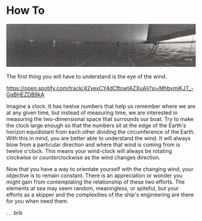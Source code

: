 # How To

![alt text](/assets/IMG_1245.JPG)


The first thing you will have to understand is the eye of the wind.

https://open.spotify.com/track/42yexCY4dCftowtAZXuAIj?si=MhbvmiKJT_-GqBHEZDB9kA

Imagine a clock. It has twelve numbers that help us remember where we are at any given time, but instead of measuring time, we are interested in measuring the two-dimensional space that surrounds our boat. Try to make the clock large enough so that the numbers sit at the edge of the Earth's horizon equidistant from each other dividing the circumference of the Earth. With this in mind, you are better able to understand the wind. It will always blow from a particular direction and where that wind is coming from is twelve o'clock. This means your wind-clock will always be rotating clockwise or counterclockwise as the wind changes direction.

Now that you have a way to orientate yourself with the changing wind, your objective is to remain constant. There is an appreciation or wonder you might gain from contemplating the relationship of these two efforts. The elements at sea may seem random, meaningless, or spiteful, but your efforts as a skipper and the complexities of the ship's engineering are there for you when need them.


. . .brb
